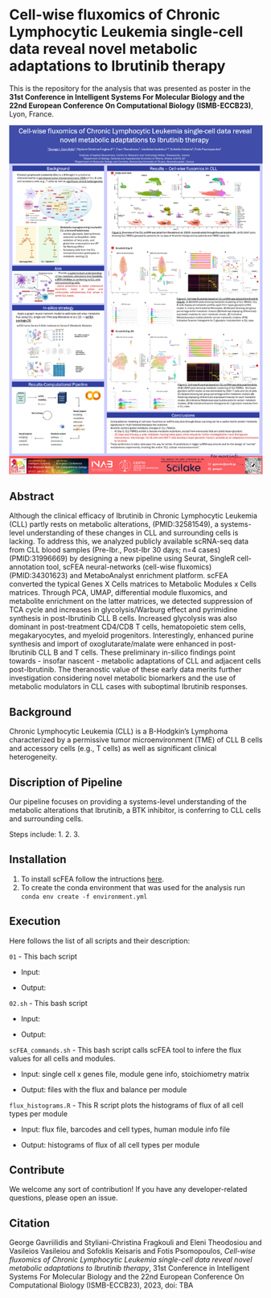 # Cell-wise fluxomics of Chronic Lymphocytic Leukemia single-cell data reveal novel metabolic adaptations to Ibrutinib therapy

This is the repository for the analysis that was presented as poster in the **31st Conference in Intelligent Systems For Molecular Biology and the 22nd European Conference On Computational Biology (ISΜB-ECCB23)**, Lyon, France.

<img src="Poster.png" alt="ISΜB-ECCB23 Poster" width="600"/>



## Abstract
Although the clinical efficacy of Ibrutinib in Chronic Lymphocytic Leukemia (CLL) partly rests on metabolic alterations, (PMID:32581549), a systems-level understanding of these changes in CLL and surrounding cells is lacking. To address this, we analyzed publicly available scRNA-seq data from CLL blood samples  (Pre-Ibr., Post-Ibr 30 days; n=4 cases) (PMID:31996669) by designing a new pipeline using Seurat, SingleR cell-annotation tool, scFEA neural-networks (cell-wise fluxomics) (PMID:34301623) and MetaboAnalyst enrichment platform. scFEA converted the typical Genes X Cells matrices to Metabolic Modules x Cells matrices. Through PCA, UMAP, differential module fluxomics, and metabolite enrichment on the latter matrices, we detected suppression of TCA cycle and increases in glycolysis/Warburg effect and pyrimidine synthesis in post-Ibrutinib CLL B cells. Increased glycolysis was also dominant in post-treatment CD4/CD8 T cells, hematopoietic stem cells, megakaryocytes, and myeloid progenitors. Interestingly, enhanced purine synthesis and import of oxoglutarate/malate were enhanced in post-Ibrutinib CLL B and T cells. These preliminary in-silico findings point towards - insofar nascent - metabolic adaptations of CLL and adjacent cells post-Ibrutinib. The theranostic value of these early data merits further investigation considering novel metabolic biomarkers and the use of metabolic modulators in CLL cases with suboptimal Ibrutinib responses.

## Background
Chronic Lymphocytic Leukemia (CLL) is a B-Hodgkin’s Lymphoma characterized by a permissive tumor microenvironment (TME) of CLL B cells and accessory cells (e.g., T cells) as well as significant clinical heterogeneity.


## Discription of Pipeline

Our pipeline focuses on providing a systems-level understanding of the metabolic alterations that Ibrutinib, a BTK inhibitor, is conferring to CLL cells and surrounding cells.

Steps include:
1. 
2. 
3. 



## Installation
1. To install scFEA follow the intructions [here](https://github.com/changwn/scFEA#requirements-and-installation).
2. To create the conda environment that was used for the analysis run `conda env create -f environment.yml`


## Execution
Here follows the list of all scripts and their description:

`01` - This bach script 

- Input: 
							 
- Output: 

`02.sh` - This bash script 

- Input:
							 
- Output:

`scFEA_commands.sh` - This bash script calls scFEA tool to infere the flux values for all cells and modules.

- Input: single cell x genes file, module gene info, stoichiometry matrix
							 
- Output: files with the flux and balance per module

`flux_histograms.R` - This R script plots the histograms of flux of all cell types per module

- Input: flux file, barcodes and cell types, human module info file
							 
- Output: histograms of flux of all cell types per module




## Contribute

We welcome any sort of contribution!
If you have any developer-related questions, please open an issue.


## Citation
George Gavriilidis and Styliani-Christina Fragkouli and Eleni Theodosiou and Vasileios Vasileiou and Sofoklis Keisaris and Fotis Psomopoulos, *Cell-wise fluxomics of Chronic Lymphocytic Leukemia single-cell data reveal novel metabolic adaptations to Ibrutinib therapy*, 31st Conference in Intelligent Systems For Molecular Biology and the 22nd European Conference On Computational Biology (ISΜB-ECCB23), 2023, doi: TBA

